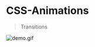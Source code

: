 # CSS-Animations

>Transitions

![demo.gif](http://images2015.cnblogs.com/blog/607542/201704/607542-20170413112639767-892140300.gif)
